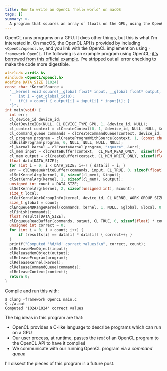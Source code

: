 ```yaml
---
title: How to write an OpenCL 'hello world' on macOS
tags: []
summary: >-
  A program that squares an array of floats on the GPU, using the OpenCL API on macOS.
---
```


OpenCL runs programs on a GPU. It does other things, but this is what I'm interested in. On macOS, the OpenCL API is provided by including `<OpenCL/opencl.h>`, and you link with the OpenCL implemention using `-framework OpenCL`. The following is an example program using OpenCL; [it's borrowed from this official example](https://developer.apple.com/library/content/samplecode/OpenCL_Hello_World_Example/Listings/hello_c.html). I've stripped out all error checking to make the code more digestible.

```c
#include <stdio.h>
#include <OpenCL/opencl.h>
#define DATA_SIZE (1024)
const char *KernelSource =
  "__kernel void square(__global float* input, __global float* output, const unsigned int count) { \n" \
  "   int i = get_global_id(0);                                                                    \n" \
  "   if(i < count) { output[i] = input[i] * input[i]; }                                           \n" \
  "}";
int main(void) {
  int err;
  cl_device_id device_id;
  clGetDeviceIDs(NULL, CL_DEVICE_TYPE_GPU, 1, &device_id, NULL);
  cl_context context = clCreateContext(0, 1, &device_id, NULL, NULL, &err);
  cl_command_queue commands = clCreateCommandQueue(context, device_id, 0, &err);
  cl_program program = clCreateProgramWithSource(context, 1, (const char **) & KernelSource, NULL, &err);
  clBuildProgram(program, 0, NULL, NULL, NULL, NULL);
  cl_kernel kernel = clCreateKernel(program, "square", &err);
  cl_mem input = clCreateBuffer(context,  CL_MEM_READ_ONLY,  sizeof(float) * DATA_SIZE, NULL, NULL);
  cl_mem output = clCreateBuffer(context, CL_MEM_WRITE_ONLY, sizeof(float) * DATA_SIZE, NULL, NULL);
  float data[DATA_SIZE];
  for (int i = 0; i < DATA_SIZE; i++) { data[i] = i; }
  err = clEnqueueWriteBuffer(commands, input, CL_TRUE, 0, sizeof(float) * DATA_SIZE, data, 0, NULL, NULL);
  clSetKernelArg(kernel, 0, sizeof(cl_mem), &input);
  clSetKernelArg(kernel, 1, sizeof(cl_mem), &output);
  unsigned int count = DATA_SIZE;
  clSetKernelArg(kernel, 2, sizeof(unsigned int), &count);
  size_t local;
  clGetKernelWorkGroupInfo(kernel, device_id, CL_KERNEL_WORK_GROUP_SIZE, sizeof(local), &local, NULL);
  size_t global = count;
  clEnqueueNDRangeKernel(commands, kernel, 1, NULL, &global, &local, 0, NULL, NULL);
  clFinish(commands);
  float results[DATA_SIZE];
  clEnqueueReadBuffer(commands, output, CL_TRUE, 0, sizeof(float) * count, results, 0, NULL, NULL);
  unsigned int correct = 0;
  for (int i = 0; i < count; i++) {
      if (results[i] == data[i] * data[i]) { correct++; }
  }
  printf("Computed '%d/%d' correct values!\n", correct, count);
  clReleaseMemObject(input);
  clReleaseMemObject(output);
  clReleaseProgram(program);
  clReleaseKernel(kernel);
  clReleaseCommandQueue(commands);
  clReleaseContext(context);
  return 0;
}
```

Compile and run this with:

```
$ clang -framework OpenCL main.c
$ ./a.out
Computed '1024/1024' correct values!
```

The big ideas in this program are that:

* OpenCL provides a C-like language to describe programs which can run on a GPU
* Our user process, at runtime, passes the _text_ of an OpenCL program to the OpenCL API to have it compiled
* We communicate with our running OpenCL program via a _command queue_

I'll dissect the pieces of this program in a future post.
